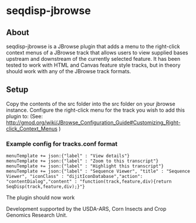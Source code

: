 # seqdisp-jbrowse
## About
seqdisp-jbrowse is a JBrowse plugin that adds a menu to the right-click context menus of
a JBrowse track that allows users to view supplied bases upstream and downstream of the
currently selected feature. It has been tested to work with HTML and Canvas feature style
tracks, but in theory should work with any of the JBrowse track formats.

## Setup
Copy the contents of the src folder into the src folder on your jbrowse instance.
Configure the right-click menu for the track you wish to add this plugin to:
(See: http://gmod.org/wiki/JBrowse_Configuration_Guide#Customizing_Right-click_Context_Menus )

### Example config for tracks.conf format
```
menuTemplate += json:{"label" : "View details"}
menuTemplate += json:{"label" : "Zoom to this transcript"} 
menuTemplate += json:{"label" : "Highlight this transcript"} 
menuTemplate += json:{"label" : "Sequence Viewer", "title" : "Sequence Viewer", "iconClass" : "dijitIconDatabase","action": "contentDialog","content" : "function(track,feature,div){return SeqDisp(track,feature,div);}"}
```

The plugin should now work


Development supported by the USDA-ARS, 
Corn Insects and Crop Genomics Research Unit.
